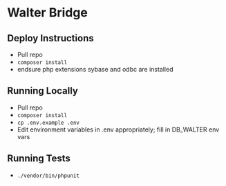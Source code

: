 # Walter Bridge

## Deploy Instructions

-   Pull repo
-   `composer install`
-   endsure php extensions sybase and odbc are installed

## Running Locally

-   Pull repo
-   `composer install`
-   `cp .env.example .env`
-   Edit environment variables in .env appropriately; fill in DB_WALTER env vars

## Running Tests

-   `./vendor/bin/phpunit`
